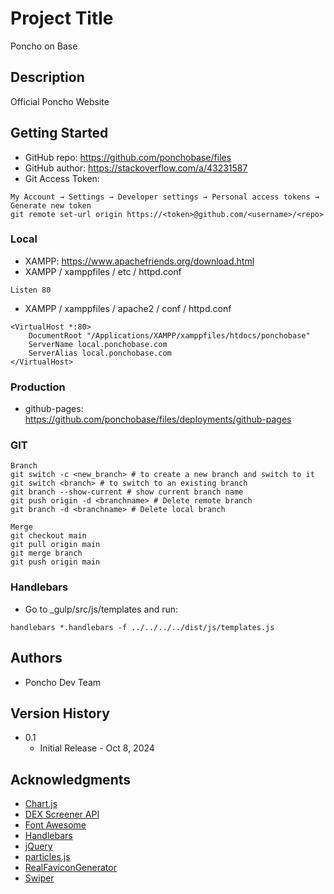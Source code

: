 # Project Title

Poncho on Base

## Description

Official Poncho Website

## Getting Started

* GitHub repo: https://github.com/ponchobase/files
* GitHub author: https://stackoverflow.com/a/43231587
* Git Access Token: 
```
My Account → Settings → Developer settings → Personal access tokens → Generate new token
git remote set-url origin https://<token>@github.com/<username>/<repo> 
```

### Local

* XAMPP: https://www.apachefriends.org/download.html 
* XAMPP / xamppfiles / etc / httpd.conf
```
Listen 80
```
* XAMPP / xamppfiles / apache2 / conf / httpd.conf
```
<VirtualHost *:80>
    DocumentRoot "/Applications/XAMPP/xamppfiles/htdocs/ponchobase"
    ServerName local.ponchobase.com
    ServerAlias local.ponchobase.com
</VirtualHost>
```

### Production

* github-pages: https://github.com/ponchobase/files/deployments/github-pages

### GIT
```
Branch
git switch -c <new_branch> # to create a new branch and switch to it
git switch <branch> # to switch to an existing branch
git branch --show-current # show current branch name
git push origin -d <branchname> # Delete remote branch
git branch -d <branchname> # Delete local branch
```
```
Merge 
git checkout main
git pull origin main
git merge branch
git push origin main
```

### Handlebars

* Go to _gulp/src/js/templates and run: 
```
handlebars *.handlebars -f ../../../../dist/js/templates.js
```

## Authors

* Poncho Dev Team

## Version History

* 0.1
    * Initial Release - Oct 8, 2024

## Acknowledgments

* [Chart.js](https://www.chartjs.org/)
* [DEX Screener API](https://docs.dexscreener.com/api/reference)
* [Font Awesome](https://fontawesome.com/)
* [Handlebars](https://handlebarsjs.com/)
* [jQuery](https://jquery.com/)
* [particles.js](https://vincentgarreau.com/particles.js/)
* [RealFaviconGenerator](https://realfavicongenerator.net/)
* [Swiper](https://swiperjs.com/swiper-api)